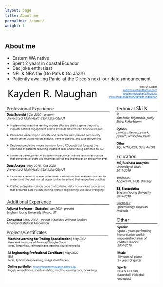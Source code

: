 ```yaml
---
layout: page
title: About me
permalink: /about/
weight: 1
---
```


## **About me**

* Eastern WA native
* Spent 2 years in coastal Ecuador
* Dad joke enthusiast
* NFL & NBA fan (Go Pats & Go Jazz!)
* Patiently awaiting Panic! at the Disco's next tour date announcement

![alt text](https://github.com/KaydenRMaughan/KaydenRMaughan.github.io/blob/master/resume.PNG)

<!---
<div class="row">
{% include about/skills.html title="" source=site.data.other-skills %}
</div>

## **Professional Certifications**
* IBM AI Engineering Certificate (2020)

<div class="row">
{% include about/timeline.html %}
</div>

--->
